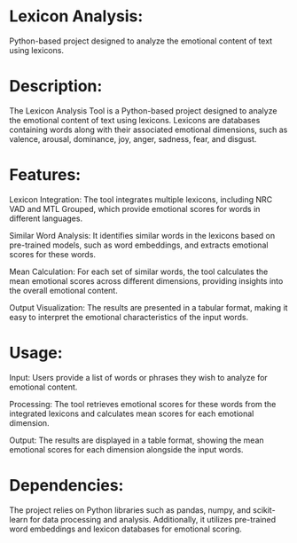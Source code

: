 # Lexicon Analysis:

Python-based project designed to analyze the emotional content of text using lexicons.

# Description:

The Lexicon Analysis Tool is a Python-based project designed to analyze the emotional content of text using lexicons. Lexicons are databases containing words along with their associated emotional dimensions, such as valence, arousal, dominance, joy, anger, sadness, fear, and disgust.

# Features:

Lexicon Integration: The tool integrates multiple lexicons, including NRC VAD and MTL Grouped, which provide emotional scores for words in different languages.

Similar Word Analysis: It identifies similar words in the lexicons based on pre-trained models, such as word embeddings, and extracts emotional scores for these words.

Mean Calculation: For each set of similar words, the tool calculates the mean emotional scores across different dimensions, providing insights into the overall emotional content.

Output Visualization: The results are presented in a tabular format, making it easy to interpret the emotional characteristics of the input words.

# Usage:

Input: Users provide a list of words or phrases they wish to analyze for emotional content.

Processing: The tool retrieves emotional scores for these words from the integrated lexicons and calculates mean scores for each emotional dimension.

Output: The results are displayed in a table format, showing the mean emotional scores for each dimension alongside the input words.

# Dependencies:

The project relies on Python libraries such as pandas, numpy, and scikit-learn for data processing and analysis. Additionally, it utilizes pre-trained word embeddings and lexicon databases for emotional scoring.
